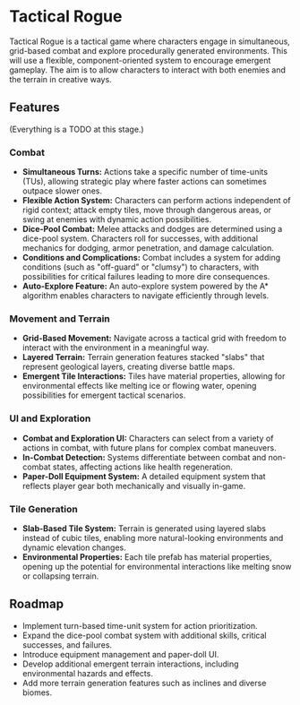 # Tactical Rogue

Tactical Rogue is a tactical game where characters engage in simultaneous, grid-based combat and explore procedurally generated environments. This will use a flexible, component-oriented system to encourage emergent gameplay. The aim is to allow characters to interact with both enemies and the terrain in creative ways.

## Features

(Everything is a TODO at this stage.)

### Combat

- **Simultaneous Turns:** Actions take a specific number of time-units (TUs), allowing strategic play where faster actions can sometimes outpace slower ones.
- **Flexible Action System:** Characters can perform actions independent of rigid context; attack empty tiles, move through dangerous areas, or swing at enemies with dynamic action possibilities.
- **Dice-Pool Combat:** Melee attacks and dodges are determined using a dice-pool system. Characters roll for successes, with additional mechanics for dodging, armor penetration, and damage calculation.
- **Conditions and Complications:** Combat includes a system for adding conditions (such as "off-guard" or "clumsy") to characters, with possibilities for critical failures leading to more dire consequences.
- **Auto-Explore Feature:** An auto-explore system powered by the A* algorithm enables characters to navigate efficiently through levels.

### Movement and Terrain

- **Grid-Based Movement:** Navigate across a tactical grid with freedom to interact with the environment in a meaningful way.
- **Layered Terrain:** Terrain generation features stacked "slabs" that represent geological layers, creating diverse battle maps.
- **Emergent Tile Interactions:** Tiles have material properties, allowing for environmental effects like melting ice or flowing water, opening possibilities for emergent tactical scenarios.

### UI and Exploration

- **Combat and Exploration UI:** Characters can select from a variety of actions in combat, with future plans for complex combat maneuvers.
- **In-Combat Detection:** Systems differentiate between combat and non-combat states, affecting actions like health regeneration.
- **Paper-Doll Equipment System:** A detailed equipment system that reflects player gear both mechanically and visually in-game.

### Tile Generation

- **Slab-Based Tile System:** Terrain is generated using layered slabs instead of cubic tiles, enabling more natural-looking environments and dynamic elevation changes.
- **Environmental Properties:** Each tile prefab has material properties, opening up the potential for environmental interactions like melting snow or collapsing terrain.

## Roadmap

- Implement turn-based time-unit system for action prioritization.
- Expand the dice-pool combat system with additional skills, critical successes, and failures.
- Introduce equipment management and paper-doll UI.
- Develop additional emergent terrain interactions, including environmental hazards and effects.
- Add more terrain generation features such as inclines and diverse biomes.
